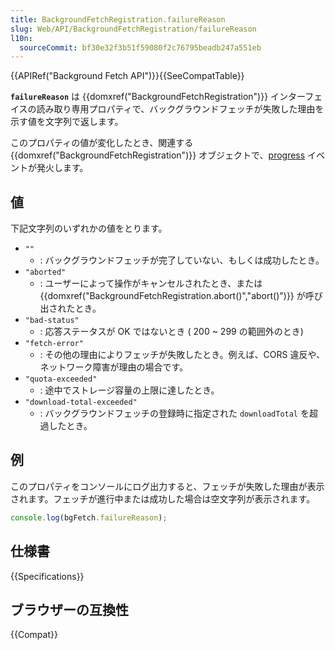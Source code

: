 ```yaml
---
title: BackgroundFetchRegistration.failureReason
slug: Web/API/BackgroundFetchRegistration/failureReason
l10n:
  sourceCommit: bf30e32f3b51f59080f2c76795beadb247a551eb
---
```


{{APIRef("Background Fetch API")}}{{SeeCompatTable}}

**`failureReason`** は {{domxref("BackgroundFetchRegistration")}} インターフェイスの読み取り専用プロパティで、バックグラウンドフェッチが失敗した理由を示す値を文字列で返します。

このプロパティの値が変化したとき、関連する {{domxref("BackgroundFetchRegistration")}} オブジェクトで、[progress](/ja/docs/Web/API/BackgroundFetchRegistration/progress_event) イベントが発火します。

## 値

下記文字列のいずれかの値をとります。

- `""`
  - : バックグラウンドフェッチが完了していない、もしくは成功したとき。
- `"aborted"`
  - : ユーザーによって操作がキャンセルされたとき、または {{domxref("BackgroundFetchRegistration.abort()","abort()")}} が呼び出されたとき。
- `"bad-status"`
  - : 応答ステータスが OK ではないとき ( 200 ~ 299 の範囲外のとき)
- `"fetch-error"`
  - : その他の理由によりフェッチが失敗したとき。例えば、CORS 違反や、ネットワーク障害が理由の場合です。
- `"quota-exceeded"`
  - : 途中でストレージ容量の上限に達したとき。
- `"download-total-exceeded"`
  - : バックグラウンドフェッチの登録時に指定された `downloadTotal` を超過したとき。

## 例

このプロパティをコンソールにログ出力すると、フェッチが失敗した理由が表示されます。フェッチが進行中または成功した場合は空文字列が表示されます。

```js
console.log(bgFetch.failureReason);
```

## 仕様書

{{Specifications}}

## ブラウザーの互換性

{{Compat}}
